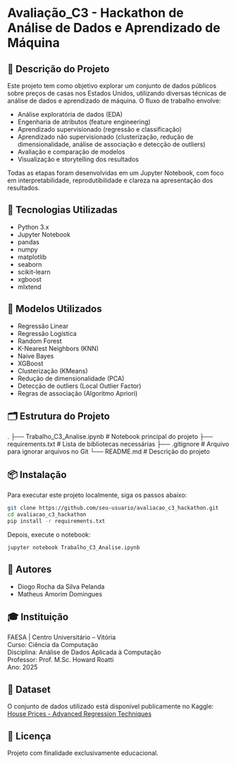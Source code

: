 # Avaliação_C3 - Hackathon de Análise de Dados e Aprendizado de Máquina

## 📌 Descrição do Projeto

Este projeto tem como objetivo explorar um conjunto de dados públicos sobre preços de casas nos Estados Unidos, utilizando diversas técnicas de análise de dados e aprendizado de máquina. O fluxo de trabalho envolve:

- Análise exploratória de dados (EDA)
- Engenharia de atributos (feature engineering)
- Aprendizado supervisionado (regressão e classificação)
- Aprendizado não supervisionado (clusterização, redução de dimensionalidade, análise de associação e detecção de outliers)
- Avaliação e comparação de modelos
- Visualização e storytelling dos resultados

Todas as etapas foram desenvolvidas em um Jupyter Notebook, com foco em interpretabilidade, reprodutibilidade e clareza na apresentação dos resultados.

## 🚀 Tecnologias Utilizadas

- Python 3.x  
- Jupyter Notebook  
- pandas  
- numpy  
- matplotlib  
- seaborn  
- scikit-learn  
- xgboost  
- mlxtend  

## 🧠 Modelos Utilizados

- Regressão Linear
- Regressão Logística
- Random Forest
- K-Nearest Neighbors (KNN)
- Naive Bayes
- XGBoost
- Clusterização (KMeans)
- Redução de dimensionalidade (PCA)
- Detecção de outliers (Local Outlier Factor)
- Regras de associação (Algoritmo Apriori)

## 🗂️ Estrutura do Projeto

.
├── Trabalho_C3_Analise.ipynb        # Notebook principal do projeto
├── requirements.txt                 # Lista de bibliotecas necessárias
├── .gitignore                       # Arquivo para ignorar arquivos no Git
└── README.md                        # Descrição do projeto

## 📦 Instalação

Para executar este projeto localmente, siga os passos abaixo:

```bash
git clone https://github.com/seu-usuario/avaliacao_c3_hackathon.git
cd avaliacao_c3_hackathon
pip install -r requirements.txt
```

Depois, execute o notebook:

```bash
jupyter notebook Trabalho_C3_Analise.ipynb
```

## 👥 Autores

- Diogo Rocha da Silva Pelanda
- Matheus Amorim Domingues

## 🎓 Instituição

FAESA | Centro Universitário – Vitória  
Curso: Ciência da Computação  
Disciplina: Análise de Dados Aplicada à Computação  
Professor: Prof. M.Sc. Howard Roatti  
Ano: 2025

## 📌 Dataset

O conjunto de dados utilizado está disponível publicamente no Kaggle:  
[House Prices - Advanced Regression Techniques](https://www.kaggle.com/c/house-prices-advanced-regression-techniques/data)

## 📃 Licença

Projeto com finalidade exclusivamente educacional.
